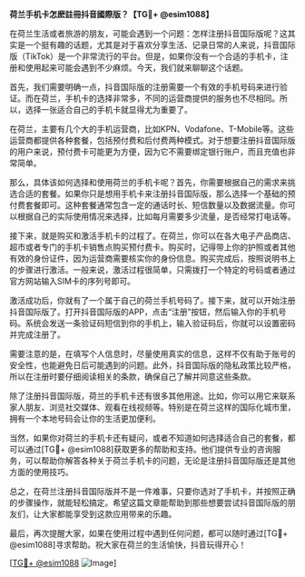 **荷兰手机卡怎麽註冊抖音國際版？【TG💪+ @esim1088】**

在荷兰生活或者旅游的朋友，可能会遇到一个问题：怎样注册抖音国际版呢？这其实是一个挺有趣的话题，尤其是对于喜欢分享生活、记录日常的人来说，抖音国际版（TikTok）是一个非常流行的平台。但是，如果你没有一个合适的手机卡，注册和使用起来可能会遇到不少麻烦。今天，我们就来聊聊这个话题。

首先，我们需要明确一点，抖音国际版的注册需要一个有效的手机号码来进行验证。而在荷兰，手机卡的选择非常多，不同的运营商提供的服务也不尽相同。所以，选择一张适合自己的手机卡就显得尤为重要了。

在荷兰，主要有几个大的手机运营商，比如KPN、Vodafone、T-Mobile等。这些运营商都提供各种套餐，包括预付费和后付费两种模式。对于想要注册抖音国际版的用户来说，预付费卡可能更为方便，因为它不需要绑定银行账户，而且充值也非常简单。

那么，具体该如何选择和使用荷兰的手机卡呢？首先，你需要根据自己的需求来挑选合适的套餐。如果你只是想用手机卡来注册抖音国际版，那么选择一个基础的预付费套餐即可。这种套餐通常包含一定的通话时长、短信数量以及数据流量。你可以根据自己的实际使用情况来选择，比如每月需要多少流量，是否经常打电话等。

接下来，就是购买和激活手机卡的过程了。在荷兰，你可以在各大电子产品商店、超市或者专门的手机卡销售点购买预付费卡。购买时，记得带上你的护照或者其他有效的身份证件，因为运营商需要核实你的身份信息。购买完成后，按照说明书上的步骤进行激活。一般来说，激活过程很简单，只需拨打一个特定的号码或者通过官方网站输入SIM卡的序列号即可。

激活成功后，你就有了一个属于自己的荷兰手机号码了。接下来，就可以开始注册抖音国际版了。打开抖音国际版的APP，点击“注册”按钮，然后输入你的手机号码。系统会发送一条验证码短信到你的手机上，输入验证码后，你就可以设置密码并完成注册了。

需要注意的是，在填写个人信息时，尽量使用真实的信息，这样不仅有助于账号的安全性，也能避免日后可能遇到的问题。此外，抖音国际版的隐私政策比较严格，所以在注册时要仔细阅读相关的条款，确保自己了解并同意这些条款。

除了注册抖音国际版，荷兰的手机卡还有很多其他用途。比如，你可以用它来联系家人朋友、浏览社交媒体、观看在线视频等。特别是在荷兰这样的国际化城市里，拥有一个本地号码会让你的生活更加便利。

当然，如果你对荷兰的手机卡还有疑问，或者不知道如何选择适合自己的套餐，都可以通过[TG💪+ @esim1088]获取更多的帮助和支持。他们提供专业的咨询服务，可以帮助你解答各种关于荷兰手机卡的问题，无论是注册抖音国际版还是其他方面的使用技巧。

总之，在荷兰注册抖音国际版并不是一件难事，只要你选对了手机卡，并按照正确的步骤操作，就能轻松搞定。希望这篇文章能帮助到那些想要尝试抖音国际版的朋友们，让大家都能享受到这款应用带来的乐趣。

最后，再次提醒大家，如果在使用过程中遇到任何问题，都可以随时通过[TG💪+ @esim1088]寻求帮助。祝大家在荷兰的生活愉快，抖音玩得开心！

[[TG💪+ @esim1088](https://t.me/s/esim1088) ![Image](https://i.postimg.cc/4NQfJmqS/Snipaste-2025-05-13-00-14-12.png)]